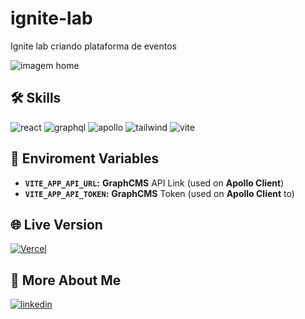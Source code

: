 # ignite-lab
Ignite lab criando plataforma de eventos

<div aling='center'>
  <img src='https://cdn.discordapp.com/attachments/841857605558468628/1002598616826925186/unknown.png' alt='imagem home'/>
</div>


## 🛠 Skills

![react][react] ![graphql][graphql] ![apollo][apollo] ![tailwind][tailwind] ![vite][vite]



## 💾 Enviroment Variables

- **`VITE_APP_API_URL`:** **GraphCMS** API Link (used on **Apollo Client**)
- **`VITE_APP_API_TOKEN`:** **GraphCMS** Token (used on **Apollo Client** to)

## 🌐 Live Version
[![Vercel](https://img.shields.io/badge/vercel-000?style=for-the-badge&logo=vercel&logoColor=white)](https://ignitelab-beta.vercel.app/)


## 🔗 More About Me

[
  ![linkedin](https://img.shields.io/badge/linkedin-0A66C2?style=for-the-badge&logo=linkedin&logoColor=white)
](https://www.linkedin.com/in/caixetadev/)


[react]: https://img.shields.io/badge/react-1E4174?style=for-the-badge&logo=react&logoColor=white
[graphql]: https://img.shields.io/badge/graphql-1E4174?style=for-the-badge&logo=graphql&logoColor=white

[apollo]: https://img.shields.io/badge/apollo%20client-1E4174?style=for-the-badge&logo=apollographql&logoColor=white

[sass]: https://img.shields.io/badge/sass-1E4174?style=for-the-badge&logo=sass&logoColor=white

[tailwind]: https://img.shields.io/badge/tailwind%20css-1E4174?style=for-the-badge&logo=tailwindcss&logoColor=white

[vite]: https://img.shields.io/badge/vite-1E4174?style=for-the-badge&logo=vite&logoColor=white
